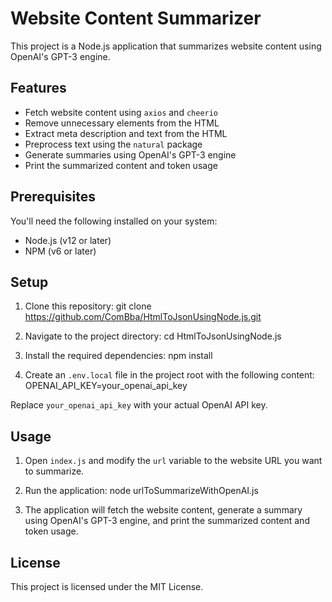 # Website Content Summarizer
This project is a Node.js application that summarizes website content using OpenAI's GPT-3 engine.


## Features
- Fetch website content using `axios` and `cheerio`
- Remove unnecessary elements from the HTML
- Extract meta description and text from the HTML
- Preprocess text using the `natural` package
- Generate summaries using OpenAI's GPT-3 engine
- Print the summarized content and token usage


## Prerequisites
You'll need the following installed on your system:
- Node.js (v12 or later)
- NPM (v6 or later)


## Setup
1. Clone this repository:
git clone https://github.com/ComBba/HtmlToJsonUsingNode.js.git

2. Navigate to the project directory:
cd HtmlToJsonUsingNode.js

3. Install the required dependencies:
npm install

4. Create an `.env.local` file in the project root with the following content:
OPENAI_API_KEY=your_openai_api_key

Replace `your_openai_api_key` with your actual OpenAI API key.


## Usage
1. Open `index.js` and modify the `url` variable to the website URL you want to summarize.

2. Run the application:
node urlToSummarizeWithOpenAI.js

3. The application will fetch the website content, generate a summary using OpenAI's GPT-3 engine, and print the summarized content and token usage.

## License
This project is licensed under the MIT License.
